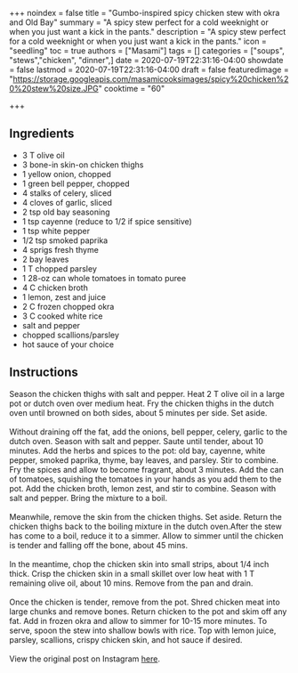 +++
noindex = false
title = "Gumbo-inspired spicy chicken stew with okra and Old Bay"
summary = "A spicy stew perfect for a cold weeknight or when you just want a kick in the pants."
description = "A spicy stew perfect for a cold weeknight or when you just want a kick in the pants."
icon = "seedling"
toc = true
authors = ["Masami"]
tags = []
categories = ["soups", "stews","chicken", "dinner",]
date = 2020-07-19T22:31:16-04:00
showdate = false
lastmod = 2020-07-19T22:31:16-04:00
draft = false
featuredimage = "https://storage.googleapis.com/masamicooksimages/spicy%20chicken%20%20stew%20size.JPG"
cooktime = "60"

+++

## Ingredients

- 3 T olive oil
- 3 bone-in skin-on chicken thighs
- 1 yellow onion, chopped
- 1 green bell pepper, chopped
- 4 stalks of celery, sliced
- 4 cloves of garlic, sliced
- 2 tsp old bay seasoning
- 1 tsp cayenne (reduce to 1/2 if spice sensitive)
- 1 tsp white pepper
- 1/2 tsp smoked paprika
- 4 sprigs fresh thyme
- 2 bay leaves
- 1 T chopped parsley
- 1 28-oz can whole tomatoes in tomato puree
- 4 C chicken broth
- 1 lemon, zest and juice
- 2 C frozen chopped okra
- 3 C cooked white rice
- salt and pepper
- chopped scallions/parsley
- hot sauce of your choice

## Instructions

Season the chicken thighs with salt and pepper. Heat 2 T olive oil in a large pot or dutch oven over medium heat. Fry the chicken thighs in the dutch oven until browned on both sides, about 5 minutes per side. Set aside.\
\
Without draining off the fat, add the onions, bell pepper, celery, garlic to the dutch oven. Season with salt and pepper. Saute until tender, about 10 minutes. Add the herbs and spices to the pot: old bay, cayenne, white pepper, smoked paprika, thyme, bay leaves, and parsley. Stir to combine. Fry the spices and allow to become fragrant, about 3 minutes. Add the can of tomatoes, squishing the tomatoes in your hands as you add them to the pot. Add the chicken broth, lemon zest, and stir to combine. Season with salt and pepper. Bring the mixture to a boil.\
\
Meanwhile, remove the skin from the chicken thighs. Set aside. Return the chicken thighs back to the boiling mixture in the dutch oven.After the stew has come to a boil, reduce it to a simmer. Allow to simmer until the chicken is tender and falling off the bone, about 45 mins.\
\
In the meantime, chop the chicken skin into small strips, about 1/4 inch thick. Crisp the chicken skin in a small skillet over low heat with 1 T remaining olive oil, about 10 mins. Remove from the pan and drain.\
\
Once the chicken is tender, remove from the pot. Shred chicken meat into large chunks and remove bones. Return chicken to the pot and skim off any fat. Add in frozen okra and allow to simmer for 10-15 more minutes. To serve, spoon the stew into shallow bowls with rice. Top with lemon juice, parsley, scallions, crispy chicken skin, and hot sauce if desired.\
\
View the original post on Instagram [here](https://www.instagram.com/p/CAoxj6HhnPg/).
